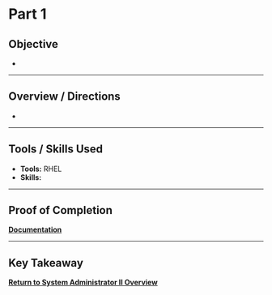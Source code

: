 # Part 1

## Objective
- 

---

## Overview / Directions
- 

---

## Tools / Skills Used
- **Tools:** RHEL
- **Skills:** 

---

## Proof of Completion
**[Documentation](./../Documentation/Comprehensive_Review_Parts_1_2_4.JPG)**

---

## Key Takeaway


**[Return to System Administrator II Overview](./../README.md)**
